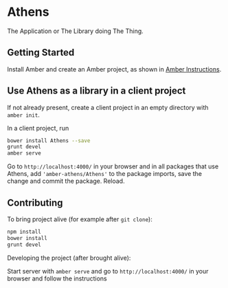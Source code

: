 # Athens

The Application or The Library doing The Thing.

## Getting Started

Install Amber and create an Amber project,
as shown in [Amber Instructions](https://github.com/amber-smalltalk/amber#prerequisites).

## Use Athens as a library in a client project

If not already present, create a client project
in an empty directory with `amber init`.

In a client project, run

```sh
bower install Athens --save
grunt devel
amber serve
```

Go to `http://localhost:4000/` in your browser and
in all packages that use Athens,
add `'amber-athens/Athens'` to the package imports,
save the change and commit the package. Reload.

## Contributing

To bring project alive (for example after `git clone`):

```sh
npm install
bower install
grunt devel
```

Developing the project (after brought alive):
 
Start server with `amber serve` and go to `http://localhost:4000/` in your browser and follow the instructions
